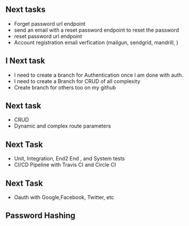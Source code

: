 ## Next tasks

- Forget password url endpoint
- send an email with a reset password endpoint to reset the password
- reset password url endpoint
- Account registration email verfication (mailgun, sendgrid, mandrill, )

## I Next task

- I need to create a branch for Authentication once I am done with auth.
- I need to create a Branch for CRUD of all complexity
- Create branch for others too on my github

## Next task

- CRUD
- Dynamic and complex route parameters

## Next Task

- Unit, Integration, End2 End , and System tests
- CI/CD Pipeline with Travis CI and Circle CI

## Next Task

- Oauth with Google,Facebook, Twitter, etc

## Password Hashing
